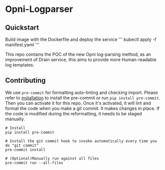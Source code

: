 # Opni-Logparser

## Quickstart
Build image with the Dockerfile and deploy the service
'''
kubectl apply -f manifest.yaml
'''

This repo contains the POC of the new Opni log-parsing method, as an improvement of Drain service, this aims to provide more Human-readable log templates.

## Contributing
We use `pre-commit` for formatting auto-linting and checking import. Please refer to [installation](https://pre-commit.com/#installation) to install the pre-commit or run `pip install pre-commit`. Then you can activate it for this repo. Once it's activated, it will lint and format the code when you make a git commit. It makes changes in place. If the code is modified during the reformatting, it needs to be staged manually.

```
# Install
pip install pre-commit

# Install the git commit hook to invoke automatically every time you do "git commit"
pre-commit install

# (Optional)Manually run against all files
pre-commit run --all-files
```
